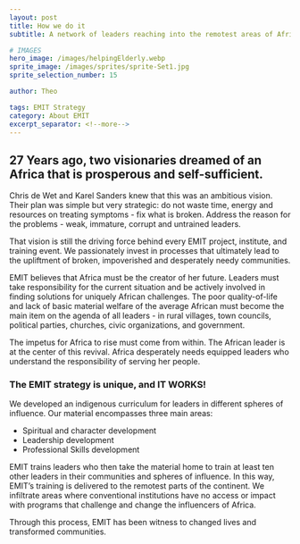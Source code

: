 ```yaml
---
layout: post
title: How we do it
subtitle: A network of leaders reaching into the remotest areas of Africa.

# IMAGES
hero_image: /images/helpingElderly.webp
sprite_image: /images/sprites/sprite-Set1.jpg
sprite_selection_number: 15

author: Theo

tags: EMIT Strategy
category: About EMIT
excerpt_separator: <!--more-->
---
```


## 27 Years ago, two visionaries dreamed of an Africa that is prosperous and self-sufficient.

 Chris de Wet and Karel Sanders knew that this was an ambitious vision. Their plan was simple but very strategic: do not waste time, energy and resources on treating symptoms - fix what is broken. Address the reason for the problems - weak, immature, corrupt and untrained leaders. <!--more-->

 That vision is still the driving force behind every EMIT project, institute, and training event. We passionately invest in processes that ultimately lead to the upliftment of broken, impoverished and desperately needy communities.

 EMIT believes that Africa must be the creator of her future. Leaders must take responsibility for the current situation and be actively involved in finding solutions for uniquely African challenges. The poor quality-of-life and lack of basic material welfare of the average African must become the main item on the agenda of all leaders - in rural villages, town councils, political parties, churches, civic organizations, and government.

The impetus for Africa to rise must come from within. The African leader is at the center of this revival. Africa desperately needs equipped leaders who understand the responsibility of serving her people.

### The EMIT strategy is unique, and IT WORKS!
We developed an indigenous curriculum for leaders in different spheres of influence. Our material encompasses three main areas:
* Spiritual and character development
* Leadership development
* Professional Skills development

EMIT trains leaders who then take the material home to train at least ten other leaders in their communities and spheres of influence. In this way, EMIT’s training is delivered to the remotest parts of the continent. We infiltrate areas where conventional institutions have no access or impact with programs that challenge and change the influencers of Africa.

Through this process, EMIT has been witness to changed lives and transformed communities.